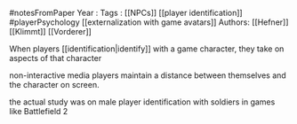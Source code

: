 #notesFromPaper
Year   :
Tags   : [[NPCs]] [[player identification]] #playerPsychology [[externalization with game avatars]]
Authors: [[Hefner]] [[Klimmt]] [[Vorderer]]

When players [[identification|identify]] with a game character, they take on aspects of that character

non-interactive media players maintain a distance between themselves and the character on screen.

the actual study was on male player identification with soldiers in games like Battlefield 2

